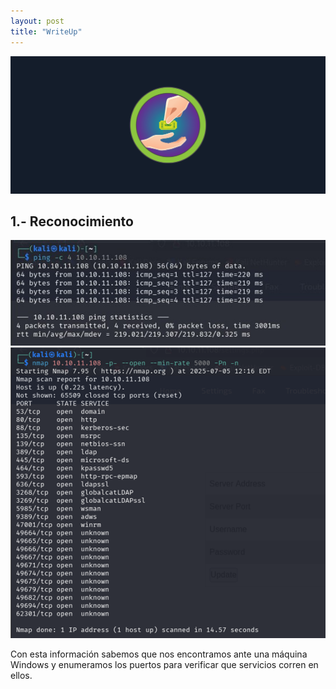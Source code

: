 ```yaml
---
layout: post
title: "WriteUp"
---
```

![banner](/assets/img/return/return.png)

1.- Reconocimiento
---
![img2](/assets/img/return/1.jpg)
![img2](/assets/img/return/2.png)

Con esta información sabemos que nos encontramos ante una
máquina Windows y enumeramos los puertos para verificar que
servicios corren en ellos.
